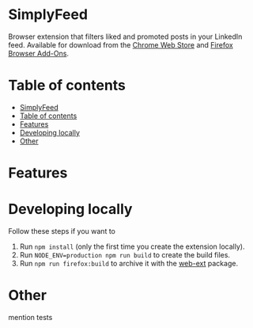 # SimplyFeed

Browser extension that filters liked and promoted posts in your LinkedIn feed. Available for download from the [Chrome Web Store](https://chrome.google.com/webstore/detail/simplyfeed-linkedin-feed/hpjgkdecioodgjhhdoagefbbdlljkpic) and [Firefox Browser Add-Ons](https://addons.mozilla.org/en-GB/firefox/addon/simplyfeed-linkedin-filter/).

# Table of contents

- [SimplyFeed](#simplyfeed)
- [Table of contents](#table-of-contents)
- [Features](#features)
- [Developing locally](#developing-locally)
- [Other](#other)

# Features

# Developing locally

Follow these steps if you want to

1. Run `npm install` (only the first time you create the extension locally).
2. Run `NODE_ENV=production npm run build` to create the build files.
3. Run `npm run firefox:build` to archive it with the [web-ext](https://www.npmjs.com/package/web-ext) package.

# Other

mention tests
